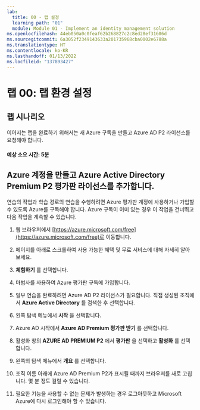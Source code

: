 ```yaml
---
lab:
  title: 00 - 랩 설정
  learning path: "01"
  module: Module 01 - Implement an identity management solution
ms.openlocfilehash: 44eb050a0c0feaf62b268827c2c8ed28ef31606d
ms.sourcegitcommit: 6a3052f2349143633a201735968cba0002e6788a
ms.translationtype: HT
ms.contentlocale: ko-KR
ms.lasthandoff: 01/13/2022
ms.locfileid: "137893427"
---
```

# <a name="lab-00-lab-environment-setup"></a>랩 00: 랩 환경 설정

## <a name="lab-scenario"></a>랩 시나리오

이어지는 랩을 완료하기 위해서는 새 Azure 구독을 만들고 Azure AD P2 라이선스를 요청해야 합니다.

#### <a name="estimated-time-5-minutes"></a>예상 소요 시간: 5분

## <a name="create-an-azure-account-and-add-azure-active-directory-premium-p2-trial-licenses"></a>Azure 계정을 만들고 Azure Active Directory Premium P2 평가판 라이선스를 추가합니다.

연습의 작업과 학습 경로의 연습을 수행하려면 Azure 평가판 계정에 사용하거나 가입할 수 있도록 Azure를 구독해야 합니다. Azure 구독이 이미 있는 경우 이 작업을 건너뛰고 다음 작업을 계속할 수 있습니다.

1. 웹 브라우저에서 [https://azure.microsoft.com/free](https://azure.microsoft.com/free)로 이동합니다.

1. 페이지를 아래로 스크롤하여 사용 가능한 혜택 및 무료 서비스에 대해 자세히 알아보세요.

1. **체험하기** 를 선택합니다.

1. 마법사를 사용하여 Azure 평가판 구독에 가입합니다.

1. 일부 연습을 완료하려면 Azure AD P2 라이선스가 필요합니다. 직접 생성된 조직에서 **Azure Active Directory** 를 검색한 후 선택합니다.

1. 왼쪽 탐색 메뉴에서 **시작** 을 선택합니다.

1. Azure AD 시작에서 **Azure AD Premium 평가판 받기** 를 선택합니다.

1. 활성화 창의 **AZURE AD PREMIUM P2** 에서 **평가판** 을 선택하고 **활성화** 를 선택합니다.

1. 왼쪽의 탐색 메뉴에서 **개요** 를 선택합니다.

1. 조직 이름 아래에 Azure AD Premium P2가 표시될 때까지 브라우저를 새로 고칩니다. 몇 분 정도 걸릴 수 있습니다.

1. 필요한 기능을 사용할 수 없는 문제가 발생하는 경우 로그아웃하고 Microsoft Azure에 다시 로그인해야 할 수 있습니다.
